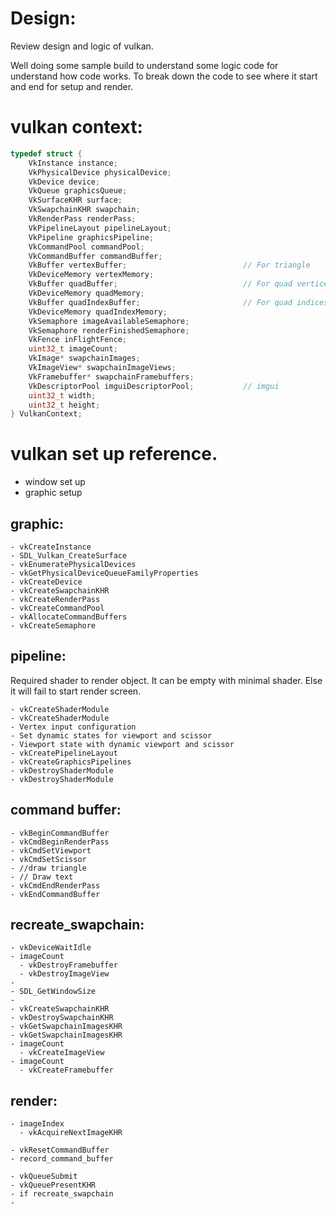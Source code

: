 # Design:
  Review design and logic of vulkan.

 Well doing some sample build to understand some logic code for understand how code works. To break down the code to see where it start and end for setup and render.

# vulkan context:
```c
typedef struct {
    VkInstance instance;
    VkPhysicalDevice physicalDevice;
    VkDevice device;
    VkQueue graphicsQueue;
    VkSurfaceKHR surface;
    VkSwapchainKHR swapchain;
    VkRenderPass renderPass;
    VkPipelineLayout pipelineLayout;
    VkPipeline graphicsPipeline;
    VkCommandPool commandPool;
    VkCommandBuffer commandBuffer;
    VkBuffer vertexBuffer;                          // For triangle
    VkDeviceMemory vertexMemory;
    VkBuffer quadBuffer;                            // For quad vertices
    VkDeviceMemory quadMemory;
    VkBuffer quadIndexBuffer;                       // For quad indices
    VkDeviceMemory quadIndexMemory;
    VkSemaphore imageAvailableSemaphore;
    VkSemaphore renderFinishedSemaphore;
    VkFence inFlightFence;
    uint32_t imageCount;
    VkImage* swapchainImages;
    VkImageView* swapchainImageViews;
    VkFramebuffer* swapchainFramebuffers;
    VkDescriptorPool imguiDescriptorPool;           // imgui
    uint32_t width;
    uint32_t height;
} VulkanContext;
```

# vulkan set up reference.
 - window set up
 - graphic setup

## graphic:
```
- vkCreateInstance
- SDL_Vulkan_CreateSurface
- vkEnumeratePhysicalDevices
- vkGetPhysicalDeviceQueueFamilyProperties
- vkCreateDevice
- vkCreateSwapchainKHR
- vkCreateRenderPass
- vkCreateCommandPool
- vkAllocateCommandBuffers
- vkCreateSemaphore
```

## pipeline:
  Required shader to render object. It can be empty with minimal shader. Else it will fail to start render screen.
```
- vkCreateShaderModule
- vkCreateShaderModule
- Vertex input configuration
- Set dynamic states for viewport and scissor
- Viewport state with dynamic viewport and scissor
- vkCreatePipelineLayout
- vkCreateGraphicsPipelines
- vkDestroyShaderModule
- vkDestroyShaderModule

```
## command buffer:

```
- vkBeginCommandBuffer
- vkCmdBeginRenderPass
- vkCmdSetViewport
- vkCmdSetScissor
- //draw triangle
- // Draw text
- vkCmdEndRenderPass
- vkEndCommandBuffer
```

## recreate_swapchain:

```
- vkDeviceWaitIdle
- imageCount
  - vkDestroyFramebuffer
  - vkDestroyImageView
- 
- SDL_GetWindowSize
- 
- vkCreateSwapchainKHR
- vkDestroySwapchainKHR
- vkGetSwapchainImagesKHR
- vkGetSwapchainImagesKHR
- imageCount
  - vkCreateImageView
- imageCount
  - vkCreateFramebuffer

```


## render:

```
- imageIndex
  - vkAcquireNextImageKHR

- vkResetCommandBuffer
- record_command_buffer

- vkQueueSubmit
- vkQueuePresentKHR
- if recreate_swapchain
- 

```